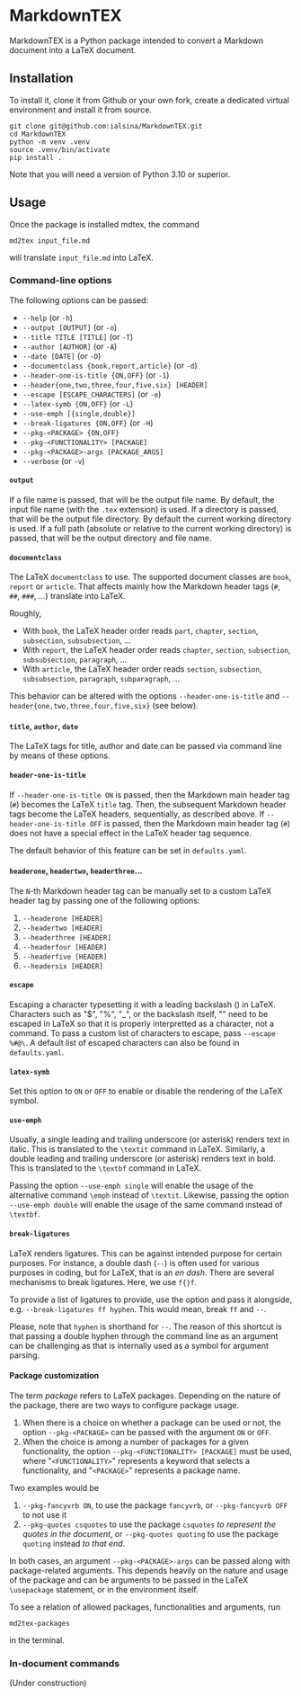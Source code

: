 # MarkdownTEX

MarkdownTEX is a Python package intended to convert a Markdown document into a LaTeX document.

## Installation

To install it, clone it from Github or your own fork, create a dedicated virtual environment and install it from source.

```
git clone git@github.com:ialsina/MarkdownTEX.git
cd MarkdownTEX
python -m venv .venv
source .venv/bin/activate
pip install .
```

Note that you will need a version of Python 3.10 or superior.

## Usage

Once the package is installed mdtex, the command

```
md2tex input_file.md
```

will translate `input_file.md` into LaTeX.

### Command-line options

The following options can be passed:

  - `--help` (or `-h`)
  - `--output [OUTPUT]` (or `-o`)
  - `--title TITLE [TITLE]` (or `-T`)
  - `--author [AUTHOR]` (or `-A`)
  - `--date [DATE]` (or `-D`)
  - `--documentclass {book,report,article}` (or `-d`)
  - `--header-one-is-title {ON,OFF}` (or `-1`)
  - `--header{one,two,three,four,five,six} [HEADER]`
  - `--escape [ESCAPE_CHARACTERS]` (or `-e`)
  - `--latex-symb {ON,OFF}` (or `-L`)
  - `--use-emph [{single,double}]`
  - `--break-ligatures {ON,OFF}` (or `-H`)
  - `--pkg-<PACKAGE> {ON,OFF}`
  - `--pkg-<FUNCTIONALITY> [PACKAGE]`
  - `--pkg-<PACKAGE>-args [PACKAGE_ARGS]`
  - `--verbose` (or `-v`)

#### `output`

If a file name is passed, that will be the output file name. By default, the input file name (with the `.tex` extension) is used.
If a directory is passed, that will be the output file directory. By default the current working directory is used.
If a full path (absolute or relative to the current working directory) is passed, that will be the output directory and file name.

#### `documentclass`

The LaTeX `documentclass` to use. The supported document classes are `book`, `report` or `article`. That affects mainly how the Markdown header tags (`#`, `##`, `###`, ...) translate into LaTeX.

Roughly, 

- With `book`, the LaTeX header order reads `part`, `chapter`, `section`, `subsection`, `subsubsection`, ...
- With `report`, the LaTeX header order reads `chapter`, `section`, `subsection`, `subsubsection`, `paragraph`, ...
- With `article`, the LaTeX header order reads `section`, `subsection`, `subsubsection`, `paragraph`, `subparagraph`, ...

This behavior can be altered with the options `--header-one-is-title` and `--header{one,two,three,four,five,six}` (see below).

#### `title`, `author`, `date`

The LaTeX tags for title, author and date can be passed via command line by means of these options.

#### `header-one-is-title`

If `--header-one-is-title ON` is passed, then the Markdown main header tag (`#`) becomes the LaTeX `title` tag. Then, the subsequent Markdown header tags become the LaTeX headers, sequentially, as described above. If `--header-one-is-title OFF` is passed, then the Markdown main header tag (`#`) does not have a special effect in the LaTeX header tag sequence.

The default behavior of this feature can be set in `defaults.yaml`.

#### `headerone`, `headertwo`, `headerthree`...

The `N`-th Markdown header tag can be manually set to a custom LaTeX header tag by passing one of the following options:

1. `--headerone [HEADER]`
2. `--headertwo [HEADER]`
3. `--headerthree [HEADER]`
4. `--headerfour [HEADER]`
5. `--headerfive [HEADER]`
6. `--headersix [HEADER]`

#### `escape`

Escaping a character typesetting it with a leading backslash (\) in LaTeX. Characters such as "$", "%", "_", or the backslash itself, "\" need to be escaped in LaTeX so that it is properly interpretted as a character, not a command. To pass a custom list of characters to escape, pass `--escape %#@\`. A default list of escaped characters can also be found in `defaults.yaml`.

#### `latex-symb`

Set this option to `ON` or `OFF` to enable or disable the rendering of the LaTeX symbol.

#### `use-emph`

Usually, a single leading and trailing underscore (or asterisk) renders text in italic. This is translated to the `\textit` command in LaTeX. Similarly, a double leading and trailing underscore (or asterisk) renders text in bold. This is translated to the `\textbf` command in LaTeX.

Passing the option `--use-emph single` will enable the usage of the alternative command `\emph` instead of `\textit`. Likewise, passing the option `--use-emph double` will enable the usage of the same command instead of `\textbf`.

#### `break-ligatures`

LaTeX renders ligatures. This can be against intended purpose for certain purposes. For instance, a double dash (`--`) is often used for various purposes in coding, but for LaTeX, that is an *en dash*. There are several mechanisms to break ligatures. Here, we use `f{}f`.

To provide a list of ligatures to provide, use the option and pass it alongside, e.g. `--break-ligatures ff hyphen`. This would mean, break `ff` and `--`.

Please, note that `hyphen` is shorthand for `--`. The reason of this shortcut is that passing a double hyphen through the command line as an argument can be challenging as that is internally used as a symbol for argument parsing.

#### Package customization

The term *package* refers to LaTeX packages. Depending on the nature of the package, there are two ways to configure package usage.

1. When there is a choice on whether a package can be used or not, the option `--pkg-<PACKAGE>` can be passed with the argument `ON` or `OFF`.
2. When the choice is among a number of packages for a given functionality, the option `--pkg-<FUNCTIONALITY> [PACKAGE]` must be used, where "`<FUNCTIONALITY>`" represents a keyword that selects a functionality, and "`<PACKAGE>`" represents a package name.

Two examples would be

1. `--pkg-fancyvrb ON`, to use the package `fancyvrb`, or `--pkg-fancyvrb OFF` to not use it
2. `--pkg-quotes csquotes` to use the package `csquotes` *to represent the quotes in the document*, or `--pkg-quotes quoting` to use the package `quoting` instead *to that end*.

In both cases, an argument `--pkg-<PACKAGE>-args` can be passed along with package-related arguments. This depends heavily on the nature and usage of the package and can be arguments to be passed in the LaTeX `\usepackage` statement, or in the environment itself.

To see a relation of allowed packages, functionalities and arguments, run

```md2tex-packages```

in the terminal.

### In-document commands

(Under construction)

